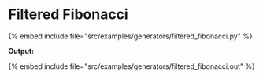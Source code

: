 # Filtered Fibonacci

{% embed include file="src/examples/generators/filtered_fibonacci.py" %}

**Output:**

{% embed include file="src/examples/generators/filtered_fibonacci.out" %}


